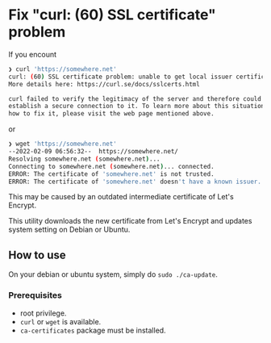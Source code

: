 # Fix "curl: (60) SSL certificate" problem

If you encount

```sh
❯ curl 'https://somewhere.net'
curl: (60) SSL certificate problem: unable to get local issuer certificate
More details here: https://curl.se/docs/sslcerts.html

curl failed to verify the legitimacy of the server and therefore could not
establish a secure connection to it. To learn more about this situation and
how to fix it, please visit the web page mentioned above.
```

or

```sh
❯ wget 'https://somewhere.net'
--2022-02-09 06:56:32--  https://somewhere.net/
Resolving somewhere.net (somewhere.net)...
Connecting to somewhere.net (somewhere.net)... connected.
ERROR: The certificate of 'somewhere.net' is not trusted.
ERROR: The certificate of 'somewhere.net' doesn't have a known issuer.
```

This may be caused by an outdated intermediate certificate of Let's Encrypt.

This utility downloads the new certificate from Let's Encrypt and updates system setting on Debian or Ubuntu.

## How to use

On your debian or ubuntu system, simply do `sudo ./ca-update`.

### Prerequisites

- root privilege.
- `curl` or `wget` is available.
- `ca-certificates` package must be installed.


